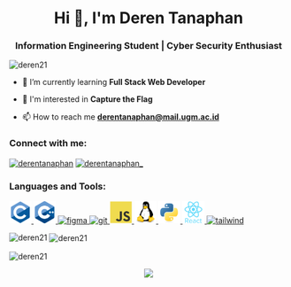 <h1 align="center">Hi 👋, I'm Deren Tanaphan</h1>
<h3 align="center">Information Engineering Student | Cyber Security Enthusiast</h3>

<p align="left"> <img src="https://komarev.com/ghpvc/?username=deren21&label=Profile%20views&color=0e75b6&style=flat" alt="deren21" /> </p>

- 🌱 I’m currently learning **Full Stack Web Developer**

- 👀 I'm interested in **Capture the Flag**

- 📫 How to reach me **derentanaphan@mail.ugm.ac.id**

<h3 align="left">Connect with me:</h3>
<p align="left">
<a href="https://linkedin.com/in/derentanaphan" target="blank"><img align="center" src="https://raw.githubusercontent.com/rahuldkjain/github-profile-readme-generator/master/src/images/icons/Social/linked-in-alt.svg" alt="derentanaphan" height="30" width="40" /></a>
<a href="https://instagram.com/derentanaphan_" target="blank"><img align="center" src="https://raw.githubusercontent.com/rahuldkjain/github-profile-readme-generator/master/src/images/icons/Social/instagram.svg" alt="derentanaphan_" height="30" width="40" /></a>
</p>

<h3 align="left">Languages and Tools:</h3>
<p align="left"> <a href="https://www.cprogramming.com/" target="_blank" rel="noreferrer"> <img src="https://raw.githubusercontent.com/devicons/devicon/master/icons/c/c-original.svg" alt="c" width="40" height="40"/> </a> <a href="https://www.w3schools.com/cpp/" target="_blank" rel="noreferrer"> <img src="https://raw.githubusercontent.com/devicons/devicon/master/icons/cplusplus/cplusplus-original.svg" alt="cplusplus" width="40" height="40"/> </a> <a href="https://www.figma.com/" target="_blank" rel="noreferrer"> <img src="https://www.vectorlogo.zone/logos/figma/figma-icon.svg" alt="figma" width="40" height="40"/> </a> <a href="https://git-scm.com/" target="_blank" rel="noreferrer"> <img src="https://www.vectorlogo.zone/logos/git-scm/git-scm-icon.svg" alt="git" width="40" height="40"/> </a> <a href="https://developer.mozilla.org/en-US/docs/Web/JavaScript" target="_blank" rel="noreferrer"> <img src="https://raw.githubusercontent.com/devicons/devicon/master/icons/javascript/javascript-original.svg" alt="javascript" width="40" height="40"/> </a> <a href="https://www.linux.org/" target="_blank" rel="noreferrer"> <img src="https://raw.githubusercontent.com/devicons/devicon/master/icons/linux/linux-original.svg" alt="linux" width="40" height="40"/> </a> <a href="https://www.python.org" target="_blank" rel="noreferrer"> <img src="https://raw.githubusercontent.com/devicons/devicon/master/icons/python/python-original.svg" alt="python" width="40" height="40"/> </a> <a href="https://reactjs.org/" target="_blank" rel="noreferrer"> <img src="https://raw.githubusercontent.com/devicons/devicon/master/icons/react/react-original-wordmark.svg" alt="react" width="40" height="40"/> </a> <a href="https://tailwindcss.com/" target="_blank" rel="noreferrer"> <img src="https://www.vectorlogo.zone/logos/tailwindcss/tailwindcss-icon.svg" alt="tailwind" width="40" height="40"/> </a> </p>

<p><img align="left" src="https://github-readme-stats.vercel.app/api/top-langs?username=deren21&show_icons=true&locale=en&layout=compact" alt="deren21" /></p>

<p>&nbsp;<img align="center" src="https://github-readme-stats.vercel.app/api?username=deren21&show_icons=true&locale=en" alt="deren21" /></p>

<p><img align="center" src="https://github-readme-streak-stats.herokuapp.com/?user=deren21&" alt="deren21" /></p>

<p align="center">
  <a href="https://spotify-github-profile.vercel.app/api/view?uid=rciyweastua61vnf0yabjx0wv&redirect=true">
    <img src="https://spotify-github-profile.vercel.app/api/view?uid=rciyweastua61vnf0yabjx0wv&cover_image=true&theme=novatorem&show_offline=false&background_color=121212&interchange=false&bar_color=53b14f&bar_color_cover=false"/>
  </a>
</p>
